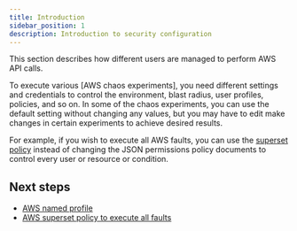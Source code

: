```yaml
---
title: Introduction
sidebar_position: 1
description: Introduction to security configuration 
---
```

This section describes how different users are managed to perform AWS API calls.

To execute various [AWS chaos experiments], you need different settings and credentials to control the environment, blast radius, user profiles, policies, and so on. In some of the chaos experiments, you can use the default setting without changing any values, but you may have to edit make changes in certain experiments to achieve desired results.

For example, if you wish to execute all AWS faults, you can use the [superset policy](./policy-for-all-aws-faults) instead of changing the JSON permissions policy documents to control every user or resource or condition. 

## Next steps

* [AWS named profile](./aws-switch-profile)
* [AWS superset policy to execute all faults](./policy-for-all-aws-faults)